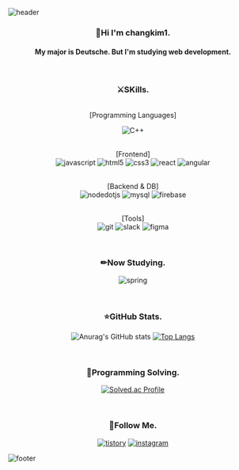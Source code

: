 ![header](https://capsule-render.vercel.app/api?type=slice&animation=twinkling&color=gradient&height=300&section=header&text=changkim1&fontSize=90&fontAlign=65&fontAlignY=35&rotate=20)

<div align="center">

### 👋Hi I'm changkim1.

#### My major is Deutsche. But I'm studying web development.

<br>

### ⚔SKills.

<br>[Programming Languages]<br>

![C++](https://img.shields.io/badge/Java-007396.svg?&style=for-the-badge&logo=Java&logoColor=white)

<br>[Frontend]<br>
![javascript](https://img.shields.io/badge/javascript-F7DF1E.svg?&style=for-the-badge&logo=javascript&logoColor=white)
![html5](https://img.shields.io/badge/html5-E34F26.svg?&style=for-the-badge&logo=html5&logoColor=white)
![css3](https://img.shields.io/badge/css3-1572B6.svg?&style=for-the-badge&logo=css3&logoColor=white)
![react](https://img.shields.io/badge/react-61DAFB.svg?&style=for-the-badge&logo=react&logoColor=white)
![angular](https://img.shields.io/badge/angular-DD0031.svg?&style=for-the-badge&logo=angular&logoColor=white)

<br>[Backend & DB]<br>
![nodedotjs](https://img.shields.io/badge/node.js-339933.svg?&style=for-the-badge&logo=nodedotjs&logoColor=white)
![mysql](https://img.shields.io/badge/mysql-4479A1.svg?&style=for-the-badge&logo=mysql&logoColor=white)
![firebase](https://img.shields.io/badge/firebase-FFCA28.svg?&style=for-the-badge&logo=firebase&logoColor=white)

<br>[Tools]<br>
![git](https://img.shields.io/badge/git-F05032.svg?&style=for-the-badge&logo=git&logoColor=white)
![slack](https://img.shields.io/badge/slack-4A154B.svg?&style=for-the-badge&logo=slack&logoColor=white)
![figma](https://img.shields.io/badge/figma-F24E1E.svg?&style=for-the-badge&logo=figma&logoColor=white)

<br>
    
### ✏Now Studying.

![spring](https://img.shields.io/badge/spring-6DB33F.svg?&style=for-the-badge&logo=spring&logoColor=white)

<br>

### ⭐GitHub Stats.

![Anurag's GitHub stats](https://github-readme-stats.vercel.app/api?username=yeeeooonn&show_icons=true&theme=dark)
[![Top Langs](https://github-readme-stats.vercel.app/api/top-langs/?username=yeeeooonn&layout=compact)](https://github.com/anuraghazra/github-readme-stats)

<br>

### 🐣Programming Solving.

[![Solved.ac
    Profile](http://mazassumnida.wtf/api/v2/generate_badge?boj=yeeeooonn)](https://solved.ac/yeeeooonn/)

<br>

### 🥴Follow Me.

<a href = "https://yeeeooonn.tistory.com/">![tistory](https://img.shields.io/badge/tistory-000000.svg?&style=for-the-badge&logo=tistory&logoColor=white)</a>
<a href = "https://instagram.com/yeeeooonn/">![instagram](https://img.shields.io/badge/instagram-E4405F.svg?&style=for-the-badge&logo=instagram&logoColor=white)</a>

</div>


![footer](https://capsule-render.vercel.app/api?type=slice&color=gradient&height=300&section=footer&fontSize=90&fontAlign=65&fontAlignY=35&rotate=20&customColorList=0,2,2,2,2,3)

<!--
**yeeeooonn/yeeeooonn** is a ✨ _special_ ✨ repository because its `README.md` (this file) appears on your GitHub profile.

Here are some ideas to get you started:

- 🔭 I’m currently working on ...
- 🌱 I’m currently learning ...
- 👯 I’m looking to collaborate on ...
- 🤔 I’m looking for help with ...
- 💬 Ask me about ...
- 📫 How to reach me: ...
- 😄 Pronouns: ...
- ⚡ Fun fact: ...
-->
